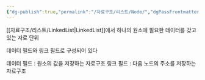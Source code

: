 ```yaml
---
{"dg-publish":true,"permalink":"/자료구조/리스트/Node/","dgPassFrontmatter":true,"noteIcon":""}
---
```


[[자료구조/리스트/LinkedList\|LinkedList]]에서 하나의 원소에 필요한 데이터를 갖고 있는 자료 단위

데이터 필드와 링크 필드로 구성되어 있다

데이터 필드 : 원소의 값을 저장하는 자료구조
링크 필드 : 다음 노드의 주소를 저장하는 자료구조